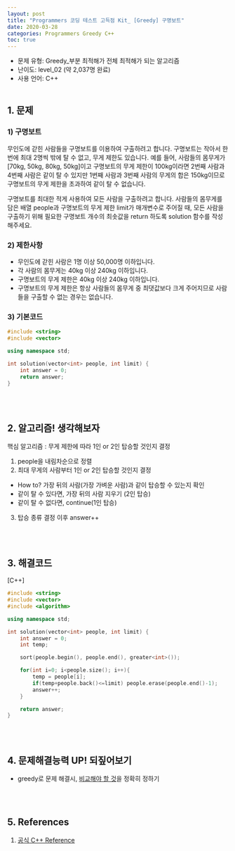 ```yaml
---
layout: post
title: "Programmers 코딩 테스트 고득점 Kit_ [Greedy] 구명보트"
date: 2020-03-28
categories: Programmers Greedy C++
toc: true
---
```


- 문제 유형: Greedy_부분 최적해가 전체 최적해가 되는 알고리즘
- 난이도: level_02 (약 2,037명 완료)
- 사용 언어: C++ <br/><br/>

## 1. 문제
### 1) 구명보트
무인도에 갇힌 사람들을 구명보트를 이용하여 구출하려고 합니다. 구명보트는 작아서 한 번에 최대 2명씩 밖에 탈 수 없고, 무게 제한도 있습니다. 예를 들어, 사람들의 몸무게가 [70kg, 50kg, 80kg, 50kg]이고 구명보트의 무게 제한이 100kg이라면 2번째 사람과 4번째 사람은 같이 탈 수 있지만 1번째 사람과 3번째 사람의 무게의 합은 150kg이므로 구명보트의 무게 제한을 초과하여 같이 탈 수 없습니다.<br/>

구명보트를 최대한 적게 사용하여 모든 사람을 구출하려고 합니다. 사람들의 몸무게를 담은 배열 people과 구명보트의 무게 제한 limit가 매개변수로 주어질 때, 모든 사람을 구출하기 위해 필요한 구명보트 개수의 최솟값을 return 하도록 solution 함수를 작성해주세요.
<br/>

### 2) 제한사항   
- 무인도에 갇힌 사람은 1명 이상 50,000명 이하입니다.
- 각 사람의 몸무게는 40kg 이상 240kg 이하입니다.
- 구명보트의 무게 제한은 40kg 이상 240kg 이하입니다.
- 구명보트의 무게 제한은 항상 사람들의 몸무게 중 최댓값보다 크게 주어지므로 사람들을 구출할 수 없는 경우는 없습니다.

### 3) 기본코드
```c++
#include <string>
#include <vector>

using namespace std;

int solution(vector<int> people, int limit) {
    int answer = 0;
    return answer;
}
```
<br/><br/>

## 2. 알고리즘! 생각해보자
핵심 알고리즘 : 무게 제한에 따라 1인 or 2인 탑승할 것인지 결정

1) people을 내림차순으로 정렬<br/>
2) 최대 무게의 사람부터 1인 or 2인 탑승할 것인지 결정
  - How to? 가장 뒤의 사람(가장 가벼운 사람)과 같이 탑승할 수 있는지 확인
  - 같이 탈 수 있다면, 가장 뒤의 사람 지우기 (2인 탑승)
  - 같이 탈 수 없다면, continue(1인 탑승)
  
3) 탑승 종류 결정 이후 answer++

<br/><br/>

## 3. 해결코드
[C++]<br/>

```c++
#include <string>
#include <vector>
#include <algorithm>

using namespace std;

int solution(vector<int> people, int limit) {
    int answer = 0;
    int temp;

    sort(people.begin(), people.end(), greater<int>());

    for(int i=0; i<people.size(); i++){
        temp = people[i];
        if(temp+people.back()<=limit) people.erase(people.end()-1);
        answer++;
    }

    return answer;
}
```
<br/><br/>

## 4. 문제해결능력 UP! 되짚어보기
- greedy로 문제 해결시, <u>비교해야 할 것</u>을 정확히 정하기

<br/><br/>

## 5. References
1) [공식 C++ Reference](https://modoocode.com/241)
<br/><br/>
